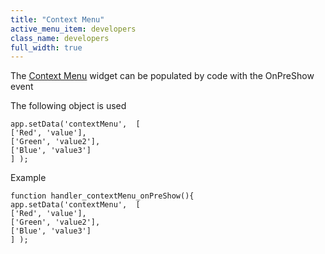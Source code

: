 ```yaml
---
title: "Context Menu"
active_menu_item: developers
class_name: developers
full_width: true
---
```



The [Context Menu](../../../../../widget-properties-events/beta/context-menu.htm) widget can be populated by code with the OnPreShow event

The following object is used

    app.setData('contextMenu',  [
    ['Red', 'value'],
    ['Green', 'value2'],
    ['Blue', 'value3']
    ] );
   

Example

    function handler_contextMenu_onPreShow(){
    app.setData('contextMenu',  [
    ['Red', 'value'],
    ['Green', 'value2'],
    ['Blue', 'value3']
    ] );
   

